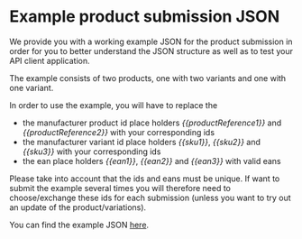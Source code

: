 # Example product submission JSON

We provide you with a working example JSON for the product submission in order for you to better understand the JSON structure as well as to test your API client application.

The example consists of two products, one with two variants and one with one variant.

In order to use the example, you will have to replace the 

 - the manufacturer product id place holders *{{productReference1}}* and *{{productReference2}}* with your corresponding ids
 - the manufacturer variant id place holders *{{sku1}}*, *{{sku2}}* and *{{sku3}}* with your corresponding ids
 - the ean place holders *{{ean1}}*, *{{ean2}}* and *{{ean3}}* with valid eans

Please take into account that the ids and eans must be unique. If want to submit the example several times you will therefore need to choose/exchange these ids for each submission (unless you want to try out an update of the product/variations).

You can find the example JSON [here](example-product.json).